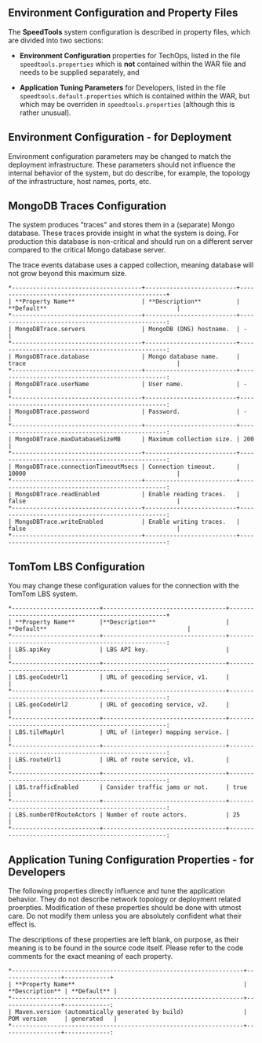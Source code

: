 Environment Configuration and Property Files
----

The **SpeedTools** system configuration is described in property files, which are divided into two
sections:

* **Environment Configuration** properties for TechOps, listed in the file `speedtools.properties`
which is **not** contained within the WAR file and needs to be supplied separately, and

* **Application Tuning Parameters** for Developers, listed in the file `speedtools.default.properties`
which is contained within the WAR, but which may be overriden in `speedtools.properties`
(although this is rather unusual).

## Environment Configuration - for Deployment

Environment configuration parameters may be changed to match the deployment infrastructure.
These parameters should not influence the internal behavior of the system, but do describe,
for example, the topology of the infrastructure, host names, ports, etc.

## MongoDB Traces Configuration

The system produces "traces" and stores them in a (separate) Mongo database. These traces provide insight
in what the system is doing. For production this database is non-critical and should run on a different
server compared to the critical Mongo database server.

The trace events database uses a capped collection, meaning database will not grow beyond this maximum size.

```
*-------------------------------------+--------------------------+-------------------------------------------------+
| **Property Name**                   | **Description**          | **Default**                                     |
*-------------------------------------+--------------------------+-------------------------------------------------:
| MongoDBTrace.servers                | MongoDB (DNS) hostname.  | -                                               |
*-------------------------------------+--------------------------+-------------------------------------------------:
| MongoDBTrace.database               | Mongo database name.     | trace                                           |
*-------------------------------------+--------------------------+-------------------------------------------------:
| MongoDBTrace.userName               | User name.               | -                                               |
*-------------------------------------+--------------------------+-------------------------------------------------:
| MongoDBTrace.password               | Password.                | -                                               |
*-------------------------------------+--------------------------+-------------------------------------------------:
| MongoDBTrace.maxDatabaseSizeMB      | Maximum collection size. | 200                                             |
*-------------------------------------+--------------------------+-------------------------------------------------:
| MongoDBTrace.connectionTimeoutMsecs | Connection timeout.      | 10000                                           |
*-------------------------------------+--------------------------+-------------------------------------------------:
| MongoDBTrace.readEnabled            | Enable reading traces.   | false                                           |
*-------------------------------------+--------------------------+-------------------------------------------------:
| MongoDBTrace.writeEnabled           | Enable writing traces.   | false                                           |
*-------------------------------------+--------------------------+-------------------------------------------------:
```

## TomTom LBS Configuration

You may change these configuration values for the connection with the TomTom LBS system.

```
*-------------------------+-----------------------------------+----------------------------------------------------+
| **Property Name**       |**Description**                    | **Default**                                        |
*-------------------------+-----------------------------------+----------------------------------------------------:
| LBS.apiKey              | LBS API key.                      |                                                    |
*-------------------------+-----------------------------------+----------------------------------------------------:
| LBS.geoCodeUrl1         | URL of geocoding service, v1.     |                                                    |
*-------------------------+-----------------------------------+----------------------------------------------------:
| LBS.geoCodeUrl2         | URL of geocoding service, v2.     |                                                    |
*-------------------------+-----------------------------------+----------------------------------------------------:
| LBS.tileMapUrl          | URL of (integer) mapping service. |                                                    |
*-------------------------+-----------------------------------+----------------------------------------------------:
| LBS.routeUrl1           | URL of route service, v1.         |                                                    |
*-------------------------+-----------------------------------+----------------------------------------------------:
| LBS.trafficEnabled      | Consider traffic jams or not.     | true                                               |
*-------------------------+-----------------------------------+----------------------------------------------------:
| LBS.numberOfRouteActors | Number of route actors.           | 25                                                 |
*-------------------------+-----------------------------------+----------------------------------------------------:
```

## Application Tuning Configuration Properties - for Developers

The following properties directly influence and tune the application behavior. They do not describe network topology
or deployment related proerpties. Modification of these properties should be done with utmost care. Do not
modify them unless you are absolutely confident what their effect is.

The descriptions of these properties are left blank, on purpose, as their meaning is to be found in the source
code itself. Please refer to the code comments for the exact meaning of each property.

```
*------------------------------------------------------------------+-----------------+-------------+
| **Property Name**                                                | **Description** | **Default** |
*------------------------------------------------------------------+-----------------+-------------:
| Maven.version (automatically generated by build)                 | POM version     | generated   |
*------------------------------------------------------------------+-----------------+-------------:
```



